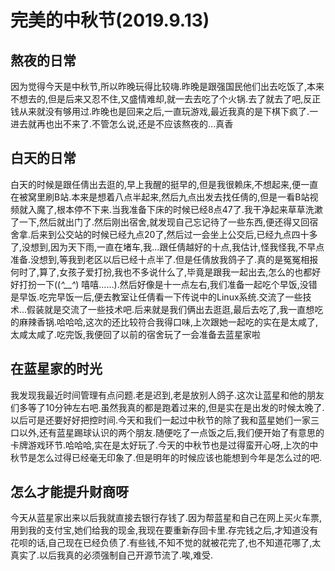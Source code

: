 # 完美的中秋节(2019.9.13)

## 熬夜的日常

因为觉得今天是中秋节,所以昨晚玩得比较嗨.昨晚是跟强国民他们出去吃饭了,本来不想去的,但是后来又忍不住,又盛情难却,就一去去吃了个火锅.去了就去了吧,反正钱从来就没有够用过.昨晚也是回来之后,一直玩游戏,最近我真的是下棋下疯了.一进去就再也出不来了.不管怎么说,还是不应该熬夜的...真香

## 白天的日常

白天的时候是跟任倩出去逛的,早上我醒的挺早的,但是我很赖床,不想起来,便一直在被窝里刷B站.本来是想着八点半起来,然后九点出发去找任倩的,但是一看B站视频就入魔了,根本停不下来.当我准备下床的时候已经8点47了.我干净起来草草洗漱了一下,然后就出门了.然后刚出宿舍,就发现自己忘记待了一些东西,便还得又回宿舍拿.后来到公交站的时候已经九点20了,然后过一会坐上公交后,已经九点四十多了,没想到,因为天下雨,一直在堵车,我...跟任倩越好的十点,我估计,怪我怪我,不早点准备.没想到,等我到老区以后已经十点半了.但是任倩放我鸽子了.真的是冤冤相报何时了,算了,女孩子爱打扮,我也不多说什么了,毕竟是跟我一起出去,怎么的也都好好打扮一下((*^__^*) 嘻嘻……).然后好像是十一点左右,我们准备一起吃个早饭,没错是早饭.吃完早饭一后,便去教室让任倩看一下传说中的Linux系统.交流了一些技术...假装就是交流了一些技术吧.后来就是我们俩出去逛逛,最后去吃了,我一直想吃的麻辣香锅.哈哈哈,这次的还比较符合我得口味,上次跟她一起吃的实在是太咸了,太咸太咸了.吃完饭,我便回了以前的宿舍玩了一会准备去蓝星家啦

## 在蓝星家的时光

我发现我最近时间管理有点问题.老是迟到,老是放别人鸽子.这次让蓝星和他的朋友们多等了10分钟左右吧.虽然我真的都是跑着过来的,但是实在是出发的时候太晚了.以后可是还要好好把控时间.今天和我们一起过中秋节的除了我和蓝星她们一家三口以外,还有蓝星踢球认识的两个朋友.随便吃了一点饭之后,我们便开始了有意思的卡牌游戏环节.哈哈哈,实在是太好玩了.今天的中秋节也是过得蛮开心呀,上次的中秋节是怎么过得已经毫无印象了.但是明年的时候应该也能想到今年是怎么过的吧.

## 怎么才能提升财商呀

今天从蓝星家出来以后我就直接去银行存钱了.因为帮蓝星和自己在网上买火车票,用到我的支付宝,她们给我的现金,我现在要重新存回卡里.存完钱之后,才知道没有花呗的话,自己现在已经负债了.有些钱,不知不觉的就被花完了,也不知道花哪了,太真实了.以后我真的必须强制自己开源节流了.唉,难受.
